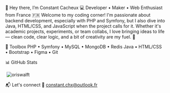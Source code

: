 👋 Hey there, I’m Constant Cacheux
💻 Developer • Maker • Web Enthusiast from France 🇫🇷
Welcome to my coding corner! I'm passionate about backend development, especially with PHP and Symfony, but I also dive into Java, HTML/CSS, and JavaScript when the project calls for it.
Whether it's academic projects, experiments, or team collabs, I love bringing ideas to life — clean code, clear logic, and a bit of creativity are my fuel. 🚀

🧰 Toolbox
PHP • Symfony • MySQL • MongoDB • Redis
Java • HTML/CSS • Bootstrap • Figma • Git

📊 GitHub Stats
<p>&nbsp;<img align="center" src="https://github-readme-stats.vercel.app/api?username=oriswalft&show_icons=true&locale=en" alt="oriswalft" /></p>

📬 Let's connect
📧 constant.chx@outlook.fr


